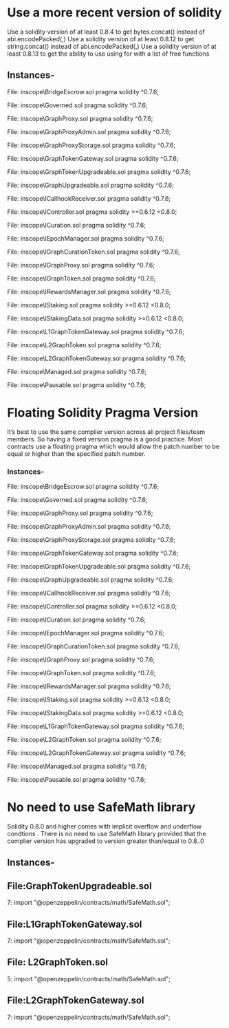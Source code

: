 # **Use a more recent version of solidity**

Use a solidity version of at least 0.8.4 to get bytes.concat() instead of abi.encodePacked(,) Use a solidity version of at least 0.8.12 to get string.concat() instead of abi.encodePacked(,) Use a solidity version of at least 0.8.13 to get the ability to use using for with a list of free functions

## Instances-

File: inscope\BridgeEscrow.sol  pragma solidity ^0.7.6; 

File: inscope\Governed.sol  pragma solidity ^0.7.6; 

File: inscope\GraphProxy.sol pragma solidity ^0.7.6; 

File: inscope\GraphProxyAdmin.sol pragma solidity ^0.7.6;  

File: inscope\GraphProxyStorage.sol pragma solidity ^0.7.6;  

File: inscope\GraphTokenGateway.sol pragma solidity ^0.7.6;

File: inscope\GraphTokenUpgradeable.sol pragma solidity ^0.7.6; 

File: inscope\GraphUpgradeable.sol pragma solidity ^0.7.6; 

File: inscope\ICallhookReceiver.sol pragma solidity ^0.7.6; 

File: inscope\IController.sol pragma solidity >=0.6.12 <0.8.0;

File: inscope\ICuration.sol pragma solidity ^0.7.6; 

File: inscope\IEpochManager.sol pragma solidity ^0.7.6; 

File: inscope\IGraphCurationToken.sol pragma solidity ^0.7.6; 

File: inscope\IGraphProxy.sol pragma solidity ^0.7.6; 

File: inscope\IGraphToken.sol pragma solidity ^0.7.6; 

File: inscope\IRewardsManager.sol pragma solidity ^0.7.6; 

File: inscope\IStaking.sol pragma solidity >=0.6.12 <0.8.0; 

File: inscope\IStakingData.sol pragma solidity >=0.6.12 <0.8.0; 

File: inscope\L1GraphTokenGateway.sol pragma solidity ^0.7.6; 

File: inscope\L2GraphToken.sol pragma solidity ^0.7.6; 

File: inscope\L2GraphTokenGateway.sol pragma solidity ^0.7.6; 

File: inscope\Managed.sol pragma solidity ^0.7.6; 

File: inscope\Pausable.sol pragma solidity ^0.7.6; 

# **Floating Solidity Pragma Version**

It’s best to use the same compiler version across all project files/team members. So having a fixed version pragma is a good practice. Most contracts use a floating pragma which would allow the patch number to be equal or higher than the specified patch number.

### Instances-

File: inscope\BridgeEscrow.sol  pragma solidity ^0.7.6; 

File: inscope\Governed.sol  pragma solidity ^0.7.6; 

File: inscope\GraphProxy.sol pragma solidity ^0.7.6; 

File: inscope\GraphProxyAdmin.sol pragma solidity ^0.7.6;  

File: inscope\GraphProxyStorage.sol pragma solidity ^0.7.6;  

File: inscope\GraphTokenGateway.sol pragma solidity ^0.7.6;

File: inscope\GraphTokenUpgradeable.sol pragma solidity ^0.7.6; 

File: inscope\GraphUpgradeable.sol pragma solidity ^0.7.6; 

File: inscope\ICallhookReceiver.sol pragma solidity ^0.7.6; 

File: inscope\IController.sol pragma solidity >=0.6.12 <0.8.0;

File: inscope\ICuration.sol pragma solidity ^0.7.6; 

File: inscope\IEpochManager.sol pragma solidity ^0.7.6; 

File: inscope\IGraphCurationToken.sol pragma solidity ^0.7.6; 

File: inscope\IGraphProxy.sol pragma solidity ^0.7.6; 

File: inscope\IGraphToken.sol pragma solidity ^0.7.6; 

File: inscope\IRewardsManager.sol pragma solidity ^0.7.6; 

File: inscope\IStaking.sol pragma solidity >=0.6.12 <0.8.0; 

File: inscope\IStakingData.sol pragma solidity >=0.6.12 <0.8.0; 

File: inscope\L1GraphTokenGateway.sol pragma solidity ^0.7.6; 

File: inscope\L2GraphToken.sol pragma solidity ^0.7.6; 

File: inscope\L2GraphTokenGateway.sol pragma solidity ^0.7.6; 

File: inscope\Managed.sol pragma solidity ^0.7.6; 

File: inscope\Pausable.sol pragma solidity ^0.7.6; 

# No need to use SafeMath library

Solidity 0.8.0 and higher comes with implicit overflow and underflow condtions . There is no need to use SafeMath library provided that the complier version has upgraded to version greater than/equal to 0.8..0

## Instances-

## File:GraphTokenUpgradeable.sol

7: import "@openzeppelin/contracts/math/SafeMath.sol";

## File:L1GraphTokenGateway.sol

7: import "@openzeppelin/contracts/math/SafeMath.sol";

## File: L2GraphToken.sol

5: import "@openzeppelin/contracts/math/SafeMath.sol";

## File:L2GraphTokenGateway.sol

7: import "@openzeppelin/contracts/math/SafeMath.sol";
